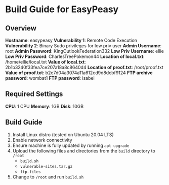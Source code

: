 # Build Guide for EasyPeasy 

## Overview

**Hostname**: easypeasy
**Vulnerability 1**: Remote Code Execution
**Vulnerability 2**: Binary Sudo privileges for low priv user
**Admin Username**: root
**Admin Password**: KingOutlookFederation332
**Low Priv Username**: ellie
**Low Priv Password**: CharlesTreePokemon44
**Location of local.txt**: /home/ellie/local.txt
**Value of local.txt**: 2b1b3240f33fea7ce207a18a8c8640d4
**Location of proof.txt**: /root/proof.txt
**Value of proof.txt**: b2e7d04a3074a11a612cd9d8dcbf9124
**FTP archive password**: wombat1
**FTP password**: isabel

## Required Settings

**CPU**: 1 CPU
**Memory**: 1GB
**Disk**: 10GB


## Build Guide

1. Install Linux distro (tested on Ubuntu 20.04 LTS)
2. Enable network connectivity
3. Ensure machine is fully updated by running `apt upgrade`
4. Upload the following files and directories from the `build` directory to `/root`
    - `build.sh`
    - `vulnerable-sites.tar.gz`
    - `ftp-files`
5. Change to `/root` and run `build.sh`